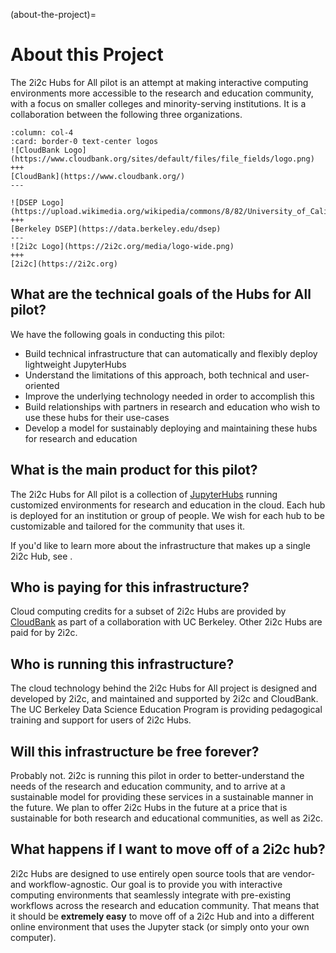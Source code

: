 (about-the-project)=
# About this Project

The 2i2c Hubs for All pilot is an attempt at making interactive computing environments more accessible to the research and education community, with a focus on smaller colleges and minority-serving institutions. It is a collaboration between the following three organizations.

```{panels}
:column: col-4
:card: border-0 text-center logos
![CloudBank Logo](https://www.cloudbank.org/sites/default/files/file_fields/logo.png)
+++
[CloudBank](https://www.cloudbank.org/)
---

![DSEP Logo](https://upload.wikimedia.org/wikipedia/commons/8/82/University_of_California%2C_Berkeley_logo.svg)
+++
[Berkeley DSEP](https://data.berkeley.edu/dsep)
---
![2i2c Logo](https://2i2c.org/media/logo-wide.png)
+++
[2i2c](https://2i2c.org)
```

## What are the technical goals of the Hubs for All pilot?

We have the following goals in conducting this pilot:

- Build technical infrastructure that can automatically and flexibly deploy lightweight JupyterHubs
- Understand the limitations of this approach, both technical and user-oriented
- Improve the underlying technology needed in order to accomplish this
- Build relationships with partners in research and education who wish to use these hubs for their use-cases
- Develop a model for sustainably deploying and maintaining these hubs for research and education

## What is the main product for this pilot?

The 2i2c Hubs for All pilot is a collection of [JupyterHubs](https://jupyter.org/hub) running customized environments for research and education in the cloud. Each hub is deployed for an institution or group of people. We wish for each hub to be customizable and tailored for the community that uses it.

If you'd like to learn more about the infrastructure that makes up a single 2i2c Hub, see [](infrastructure.md).

## Who is paying for this infrastructure?

Cloud computing credits for a subset of 2i2c Hubs are provided by [CloudBank](https://www.cloudbank.org/) as part of a collaboration with UC Berkeley. Other 2i2c Hubs are paid for by 2i2c.

## Who is running this infrastructure?

The cloud technology behind the 2i2c Hubs for All project is designed and developed by 2i2c, and maintained and supported by 2i2c and CloudBank. The UC Berkeley Data Science Education Program is providing pedagogical training and support for users of 2i2c Hubs.

## Will this infrastructure be free forever?

Probably not. 2i2c is running this pilot in order to better-understand the needs of the research and education community, and to arrive at a sustainable model for providing these services in a sustainable manner in the future. We plan to offer 2i2c Hubs in the future at a price that is sustainable for both research and educational communities, as well as 2i2c.

## What happens if I want to move off of a 2i2c hub?

2i2c Hubs are designed to use entirely open source tools that are vendor- and workflow-agnostic. Our goal is to provide you with interactive computing environments that seamlessly integrate with pre-existing workflows across the research and education community. That means that it should be **extremely easy** to move off of a 2i2c Hub and into a different online environment that uses the Jupyter stack (or simply onto your own computer).

